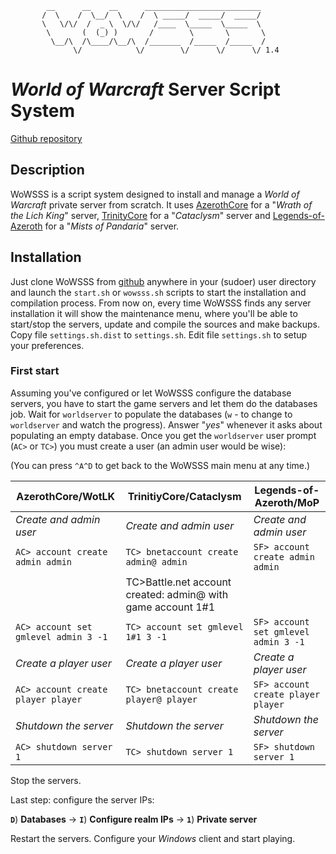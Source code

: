             __      __    __      __________________________
           /  \    /  \__/  \    /  \ _____/  _____/  _____/
           \   \/\/  /  _ \  \/\/   /____  \_____  \_____  \
            \       (  (_) )       /        \       \       \
             \__/\  /\____/\__/\  /_______  /_____  /_____  /
                  \/            \/        \/      \/      \/ 1.4

# _World of Warcraft_ Server Script System
[Github repository](https://github.com/IvanLlanas/wowsss)

## Description
WoWSSS is a script system designed to install and manage a _World of Warcraft_ private server from scratch.
It uses [AzerothCore](https://github.com/azerothcore/azerothcore-wotlk) for a "_Wrath of the Lich King_" server,
 [TrinityCore](https://github.com/The-Cataclysm-Preservation-Project/TrinityCore) for a "_Cataclysm_" server
and [Legends-of-Azeroth](https://github.com/Legends-of-Azeroth/Legends-of-Azeroth-Pandaria-5.4.8) for a "_Mists of Pandaria_" server.

## Installation
Just clone WoWSSS from [github](https://www.github.com/IvanLlanas/wowsss) anywhere in your (sudoer) user directory and launch the `start.sh` or `wowsss.sh` scripts to start the installation and compilation process.
From now on, every time WoWSSS finds any server installation it will show the maintenance menu, where you'll be able to start/stop the servers, update and compile the sources and make backups.
Copy file `settings.sh.dist` to `settings.sh`. Edit file `settings.sh` to setup your preferences.

### First start

Assuming you've configured or let WoWSSS configure the database servers, you have to start the game servers and let them do the databases job.
Wait for `worldserver` to populate the databases (`w` - to change to `worldserver` and watch the progress). Answer "_yes_" whenever it asks about populating an empty database.
Once you get the `worldserver` user prompt (`AC>` or `TC>`) you must create a user (an admin user would be wise):

(You can press `^A^D` to get back to the WoWSSS main menu at any time.)

| AzerothCore/WotLK                         | TrinitiyCore/Cataclysm                  | Legends-of-Azeroth/MoP |
| ------------------------------------------|-----------------------------------------| ------------------------|
| _Create and admin user_                   | _Create and admin user_                 | _Create and admin user_ |
| `AC> account create admin admin`          | `TC> bnetaccount create admin@ admin`   | `SF> account create admin admin` |
|                       | TC>Battle.net account created: admin@ with game account 1#1 |                         |
| `AC> account set gmlevel admin 3 -1`      | `TC> account set gmlevel 1#1 3 -1`      | `SF> account set gmlevel admin 3 -1` |
| _Create a player user_                    | _Create a player user_                  |  _Create a player user_ |
| `AC> account create player player`        | `TC> bnetaccount create player@ player` | `SF> account create player player` |
| _Shutdown the server_                     | _Shutdown the server_                   |  _Shutdown the server_  |
| `AC> shutdown server 1`                   | `TC> shutdown server 1`                 | `SF> shutdown server 1` |

Stop the servers.

Last step: configure the server IPs:

__`D`__) __Databases__ -> __`I`__) __Configure realm IPs__ -> __`1`__) __Private server__

Restart the servers. Configure your _Windows_ client and start playing.
